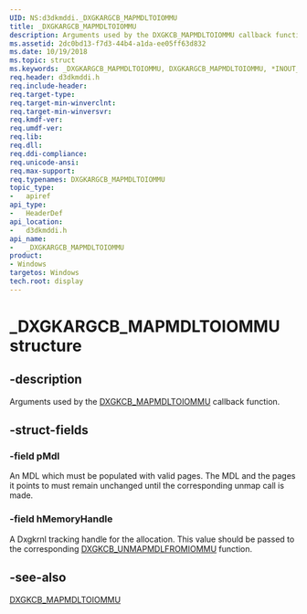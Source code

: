 ```yaml
---
UID: NS:d3dkmddi._DXGKARGCB_MAPMDLTOIOMMU
title: _DXGKARGCB_MAPMDLTOIOMMU
description: Arguments used by the DXGKCB_MAPMDLTOIOMMU callback function.
ms.assetid: 2dc0bd13-f7d3-44b4-a1da-ee05ff63d832
ms.date: 10/19/2018
ms.topic: struct
ms.keywords: _DXGKARGCB_MAPMDLTOIOMMU, DXGKARGCB_MAPMDLTOIOMMU, *INOUT_PDXGKARGCB_MAPMDLTOIOMMU
req.header: d3dkmddi.h
req.include-header:
req.target-type:
req.target-min-winverclnt:
req.target-min-winversvr:
req.kmdf-ver:
req.umdf-ver:
req.lib:
req.dll:
req.ddi-compliance:
req.unicode-ansi:
req.max-support:
req.typenames: DXGKARGCB_MAPMDLTOIOMMU
topic_type:
-	apiref
api_type:
-	HeaderDef
api_location:
-	d3dkmddi.h
api_name:
-	_DXGKARGCB_MAPMDLTOIOMMU
product: 
- Windows
targetos: Windows
tech.root: display
---
```


# _DXGKARGCB_MAPMDLTOIOMMU structure

## -description

Arguments used by the [DXGKCB_MAPMDLTOIOMMU](nc-d3dkmddi-dxgkcb_mapmdltoiommu.md) callback function.

## -struct-fields

### -field pMdl

An MDL which must be populated with valid pages. The MDL and the pages it points to must remain unchanged until the corresponding unmap call is made.

### -field hMemoryHandle

A Dxgkrnl tracking handle for the allocation. This value should be passed to the corresponding [DXGKCB_UNMAPMDLFROMIOMMU](nc-d3dkmddi-dxgkcb_unmapmdlfromiommu.md) function.


## -see-also

[DXGKCB_MAPMDLTOIOMMU](nc-d3dkmddi-dxgkcb_mapmdltoiommu.md)
